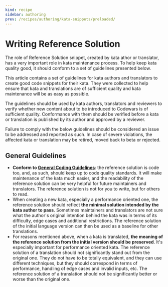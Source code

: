 ```yaml
---
kind: recipe
sidebar: authoring
prev: /recipes/authoring/kata-snippets/preloaded/
---
```


# Writing Reference Solution

The role of Reference Solution snippet, created by kata athor or translator, has a very important role in kata maintenance process. To help keep kata quality good, it should conform to a set of guidelines presented below. 

This article contains a set of guidelines for kata authors and translators to create good code snippets for their kata. They were collected to help ensure that kata and translations are of sufficient quality and kata maintenance will be as easy as possible.

The guidelines should be used by kata authors, translators and reviewers to verify whether new content about to be introduced to Codewars is of sufficient quality. Conformance with them should be verified before a kata or translation is published by its author and approved by a reviewer.

Failure to comply with the below guidelines should be considered an issue to be addressed and reported as such. In case of severe violations, the affected kata or translation may be retired, moved back to beta or rejected.

## General Guidelines

- **Conform to [General Coding Guidelines](/recipes/authoring/kata-snippets/coding-general/)**: the reference solution is code too, and, as such, should keep up to code quality standards. It will make maintenance of the kata much easier, and the readability of the reference solution can be very helpful for future maintainers and translators. The reference solution is not for you to write, but for others to read.
- When creating a new kata, especially a performance oriented one, the reference solution should reflect **the minimal solution intended by the kata author to pass**. Sometimes maintainers and translators are not sure what the author's original intention behind the kata was in terms of its difficulty, edge cases and additional restrictions. The reference solution of the initial language version can then be used as a baseline for other translations.
- For reasons mentioned above, when a kata is translated, **the meaning of the reference solution from the initial version should be preserved**. It's especially important for performance oriented kata. The reference solution of a translation should not significantly stand out from the original one. They do not have to be totally equivalent, and they can use different techniques, but they should correspond in terms of performance, handling of edge cases and invalid inputs, etc. The reference solution of a translation should not be significantly better or worse than the original one.

